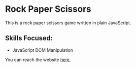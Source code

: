 # Rock Paper Scissors

This is a rock paper scissors game written in plain JavaScript.

## Skills Focused:
  - JavaScript DOM Manipulation
  
You can reach the website [here.](https://memindemir06.github.io/Rock-Paper-Scissors/)
